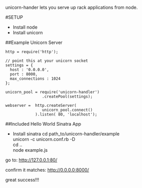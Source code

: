 unicorn-hander lets you serve up rack applications from node.

#SETUP

- Install node
- Install unicorn

##Example Unicorn Server 

    http = require('http');

    // point this at your unicorn socket
    settings = {
      host : '0.0.0.0',
      port : 8000,
      max_connections : 1024
    };

    unicorn_pool = require('unicorn-handler')
                    .createPool(settings);

    webserver =  http.createServer( 
                    unicorn_pool.connect() 
                 ).listen( 80, 'localhost');


##Included Hello World Sinatra App
- Install sinatra
cd path_to/unicorn-handler/example   
unicorn -c unicorn.conf.rb -D   
cd ..   
node example.js  

go to:
http://127.0.0.1:80/

confirm it matches:
http://0.0.0.0:8000/

great success!!!
